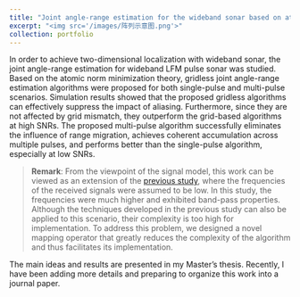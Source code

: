 ```yaml
---
title: "Joint angle-range estimation for the wideband sonar based on atomic norm minimization"
excerpt: "<img src='/images/阵列示意图.png'>"
collection: portfolio
---
```


In order to achieve two-dimensional localization with wideband sonar, the joint angle-range estimation for
wideband LFM pulse sonar was studied. Based on the atomic norm minimization theory, gridless joint
angle-range estimation algorithms were proposed for both single-pulse and multi-pulse scenarios. Simulation
results showed that the proposed gridless algorithms can effectively suppress the impact of aliasing. Furthermore, since they are not affected by grid mismatch, they outperform the grid-based algorithms at high SNRs.
The proposed multi-pulse algorithm successfully eliminates the influence of range migration, achieves coherent accumulation across multiple pulses, and performs better than the single-pulse algorithm, especially
at low SNRs.

> **Remark**: From the viewpoint of the signal model, this work can be viewed as an extension of the [previous study](https://zjmv5.github.io/portfolio/portfolio-1/), where the frequencies of the received  signals were assumed to be low. In this study, the frequencies were much higher and exhibited band-pass properties.  Although the techniques developed in the previous study can also be applied to this scenario, their complexity is too high for implementation. To address this problem, we designed a novel mapping operator that greatly reduces the complexity of the algorithm and thus facilitates its implementation.

 The main ideas and results are presented in my Master’s thesis. Recently, I have been adding more details and preparing to organize this work into a journal paper.
